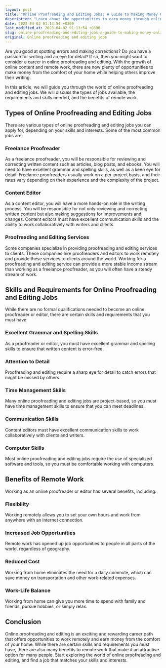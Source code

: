 ```yaml
---
layout: post
title: "Online Proofreading and Editing Jobs: A Guide to Making Money Online"
description: "Learn about the opportunities to earn money through online proofreading and editing jobs, the requirements and skills needed, and the benefits of remote work."
date: 2023-04-02 01:13:54 +0300
last_modified_at: 2023-04-02 01:13:54 +0300
slug: online-proofreading-and-editing-jobs-a-guide-to-making-money-online
original: Online proofreading and editing jobs
---
```

Are you good at spotting errors and making corrections? Do you have a passion for writing and an eye for detail? If so, then you might want to consider a career in online proofreading and editing. With the growth of online content and remote work, there are now plenty of opportunities to make money from the comfort of your home while helping others improve their writing.

In this article, we will guide you through the world of online proofreading and editing jobs. We will discuss the types of jobs available, the requirements and skills needed, and the benefits of remote work.

## Types of Online Proofreading and Editing Jobs

There are various types of online proofreading and editing jobs you can apply for, depending on your skills and interests. Some of the most common jobs are:

### Freelance Proofreader

As a freelance proofreader, you will be responsible for reviewing and correcting written content such as articles, blog posts, and ebooks. You will need to have excellent grammar and spelling skills, as well as a keen eye for detail. Freelance proofreaders usually work on a per-project basis, and their rates vary depending on their experience and the complexity of the project.

### Content Editor

As a content editor, you will have a more hands-on role in the writing process. You will be responsible for not only reviewing and correcting written content but also making suggestions for improvements and changes. Content editors must have excellent communication skills and the ability to work collaboratively with writers and clients.

### Proofreading and Editing Services

Some companies specialize in providing proofreading and editing services to clients. These companies hire proofreaders and editors to work remotely and provide these services to clients around the world. Working for a proofreading and editing service can provide a more stable income stream than working as a freelance proofreader, as you will often have a steady stream of work.

## Skills and Requirements for Online Proofreading and Editing Jobs

While there are no formal qualifications needed to become an online proofreader or editor, there are certain skills and requirements that you must have:

### Excellent Grammar and Spelling Skills

As a proofreader or editor, you must have excellent grammar and spelling skills to ensure that written content is error-free.

### Attention to Detail

Proofreading and editing require a sharp eye for detail to catch errors that might be missed by others.

### Time Management Skills

Many online proofreading and editing jobs are project-based, so you must have time management skills to ensure that you can meet deadlines.

### Communication Skills

Content editors must have excellent communication skills to work collaboratively with clients and writers.

### Computer Skills

Most online proofreading and editing jobs require the use of specialized software and tools, so you must be comfortable working with computers.

## Benefits of Remote Work

Working as an online proofreader or editor has several benefits, including:

### Flexibility

Working remotely allows you to set your own hours and work from anywhere with an internet connection.

### Increased Job Opportunities

Remote work has opened up job opportunities to people in all parts of the world, regardless of geography.

### Reduced Cost

Working from home eliminates the need for a daily commute, which can save money on transportation and other work-related expenses.

### Work-Life Balance

Working from home can give you more time to spend with family and friends, pursue hobbies, or simply relax.

## Conclusion

Online proofreading and editing is an exciting and rewarding career path that offers opportunities to work remotely and earn money from the comfort of your home. While there are certain skills and requirements you must have, there are also many benefits to remote work that make it an attractive option for many people. Start exploring the world of online proofreading and editing, and find a job that matches your skills and interests.